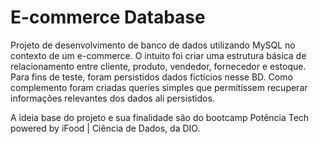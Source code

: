 # E-commerce Database

Projeto de desenvolvimento de banco de dados utilizando MySQL no contexto de um e-commerce.
O intuito foi criar uma estrutura básica de relacionamento entre cliente, produto, vendedor, fornecedor e estoque.
Para fins de teste, foram persistidos dados fictícios nesse BD.
Como complemento foram criadas queries simples que permitissem recuperar informações relevantes dos dados ali persistidos.

A ideia base do projeto e sua finalidade são do bootcamp Potência Tech powered by iFood | Ciência de Dados, da DIO.